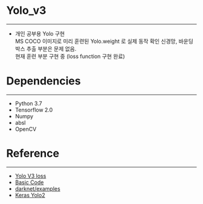 # Yolo_v3
------------
* 개인 공부용 Yolo 구현  
MS COCO 이미지로 미리 훈련된 Yolo.weight 로 실제 동작 확인
신경망, 바운딩 박스 추출 부분은 문제 없음.  
현재 훈련 부분 구현 중 (loss function 구현 완료)  



# Dependencies
--------------
* Python 3.7
* Tensorflow 2.0
* Numpy
* absl
* OpenCV


# Reference
-----------
* [Yolo V3 loss](https://brunch.co.kr/@kmbmjn95/35)
* [Basic Code](https://towardsdatascience.com/calculating-loss-of-yolo-v3-layer-8878bfaaf1ff)
* [darknet/examples](https://github.com/pjreddie/darknet/tree/master/examples)
* [Keras Yolo2](https://github.com/experiencor/keras-yolo2)
